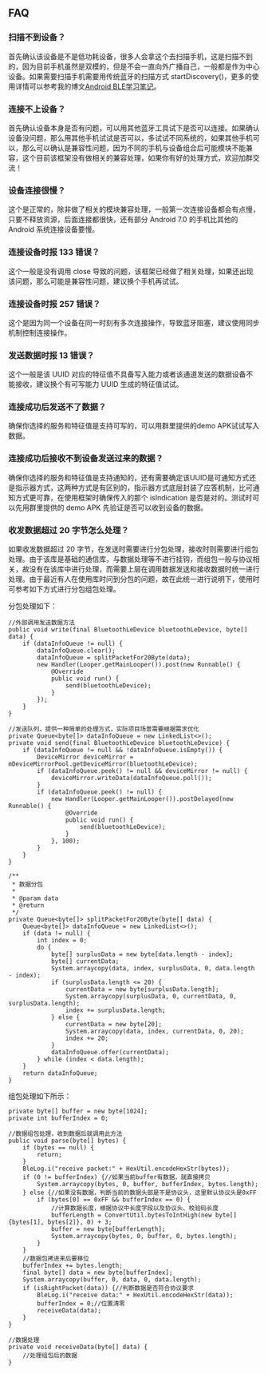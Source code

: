 ## FAQ

### 扫描不到设备？
首先确认该设备是不是低功耗设备，很多人会拿这个去扫描手机，这是扫描不到的，因为目前手机虽然是双模的，但是不会一直向外广播自己，一般都是作为中心设备。如果需要扫描手机需要用传统蓝牙的扫描方式 startDiscovery()，更多的使用详情可以参考我的博文[Android BLE学习笔记](http://blog.csdn.net/xiaoyaoyou1212/article/details/51854454)。

### 连接不上设备？
首先确认设备本身是否有问题，可以用其他蓝牙工具试下是否可以连接。如果确认设备没问题，那么用其他手机试试是否可以，多试试不同系统的，如果其他手机可以，那么可以确认是兼容性问题，因为不同的手机与设备组合后可能模块不能兼容，这个目前该框架没有做相关的兼容处理，如果你有好的处理方式，欢迎加群交流！

### 设备连接很慢？
这个是正常的，除非做了相关的模块兼容处理，一般第一次连接设备都会有点慢，只要不释放资源，后面连接都很快，还有部分 Android 7.0 的手机比其他的 Android 系统连接设备要慢。

### 连接设备时报 133 错误？
这个一般是没有调用 close 导致的问题，该框架已经做了相关处理，如果还出现该问题，那么可能是兼容性问题，建议换个手机再试试。

### 连接设备时报 257 错误？
这个是因为同一个设备在同一时刻有多次连接操作，导致蓝牙阻塞，建议使用同步机制控制连接操作。

### 发送数据时报 13 错误？
这个一般是该 UUID 对应的特征值不具备写入能力或者该通道发送的数据设备不能接收，建议换个有可写能力 UUID 生成的特征值试试。

### 连接成功后发送不了数据？
确保你选择的服务和特征值是支持可写的，可以用群里提供的demo APK试试写入数据。

### 连接成功后接收不到设备发送过来的数据？
确保你选择的服务和特征值是支持通知的，还有需要确定该UUID是可通知方式还是指示器方式，这两种方式是有区别的，指示器方式底层封装了应答机制，比可通知方式更可靠，在使用框架时确保传入的那个 isIndication 是否是对的。测试时可以先用群里提供的 demo APK 先验证是否可以收到设备的数据。

### 收发数据超过 20 字节怎么处理？

如果收发数据超过 20 字节，在发送时需要进行分包处理，接收时则需要进行组包处理。由于该库是基础的通信库，与数据处理等不进行挂钩，而组包一般与协议相关，故没有在该库中进行处理，而需要上层在调用数据发送和接收数据时统一进行处理。由于最近有人在使用库时问到分包的问题，故在此统一进行说明下，使用时可参考如下方式进行分包组包处理。

分包处理如下：
```
//外部调用发送数据方法
public void write(final BluetoothLeDevice bluetoothLeDevice, byte[] data) {
    if (dataInfoQueue != null) {
        dataInfoQueue.clear();
        dataInfoQueue = splitPacketFor20Byte(data);
        new Handler(Looper.getMainLooper()).post(new Runnable() {
            @Override
            public void run() {
                send(bluetoothLeDevice);
            }
        });
    }
}

//发送队列，提供一种简单的处理方式，实际项目场景需要根据需求优化
private Queue<byte[]> dataInfoQueue = new LinkedList<>();
private void send(final BluetoothLeDevice bluetoothLeDevice) {
    if (dataInfoQueue != null && !dataInfoQueue.isEmpty()) {
        DeviceMirror deviceMirror = mDeviceMirrorPool.getDeviceMirror(bluetoothLeDevice);
        if (dataInfoQueue.peek() != null && deviceMirror != null) {
            deviceMirror.writeData(dataInfoQueue.poll());
        }
        if (dataInfoQueue.peek() != null) {
            new Handler(Looper.getMainLooper()).postDelayed(new Runnable() {
                @Override
                public void run() {
                    send(bluetoothLeDevice);
                }
            }, 100);
        }
    }
}

/**
 * 数据分包
 *
 * @param data
 * @return
 */
private Queue<byte[]> splitPacketFor20Byte(byte[] data) {
    Queue<byte[]> dataInfoQueue = new LinkedList<>();
    if (data != null) {
        int index = 0;
        do {
            byte[] surplusData = new byte[data.length - index];
            byte[] currentData;
            System.arraycopy(data, index, surplusData, 0, data.length - index);
            if (surplusData.length <= 20) {
                currentData = new byte[surplusData.length];
                System.arraycopy(surplusData, 0, currentData, 0, surplusData.length);
                index += surplusData.length;
            } else {
                currentData = new byte[20];
                System.arraycopy(data, index, currentData, 0, 20);
                index += 20;
            }
            dataInfoQueue.offer(currentData);
        } while (index < data.length);
    }
    return dataInfoQueue;
}
```

组包处理如下所示：
```
private byte[] buffer = new byte[1024];
private int bufferIndex = 0;

//数据组包处理，收到数据后就调用此方法
public void parse(byte[] bytes) {
    if (bytes == null) {
        return;
    }
    BleLog.i("receive packet:" + HexUtil.encodeHexStr(bytes));
    if (0 != bufferIndex) {//如果当前buffer有数据，就直接拷贝
        System.arraycopy(bytes, 0, buffer, bufferIndex, bytes.length);
    } else {//如果没有数据，判断当前的数据头部是不是协议头，这里默认协议头是0xFF
        if (bytes[0] == 0xFF && bufferIndex == 0) {
            //计算数据长度，根据协议中长度字段以及协议头、校验码长度
            bufferLength = ConvertUtil.bytesToIntHigh(new byte[]{bytes[1], bytes[2]}, 0) + 3;
            buffer = new byte[bufferLength];
            System.arraycopy(bytes, 0, buffer, 0, bytes.length);
        }
    }
    //数据包拷进来后要移位
    bufferIndex += bytes.length;
    final byte[] data = new byte[bufferIndex];
    System.arraycopy(buffer, 0, data, 0, data.length);
    if (isRightPacket(data)) {//判断数据是否符合协议要求
        BleLog.i("receive data:" + HexUtil.encodeHexStr(data));
        bufferIndex = 0;//位置清零
        receiveData(data);
    }
}

//数据处理
private void receiveData(byte[] data) {
    //处理组包后的数据
}
```
